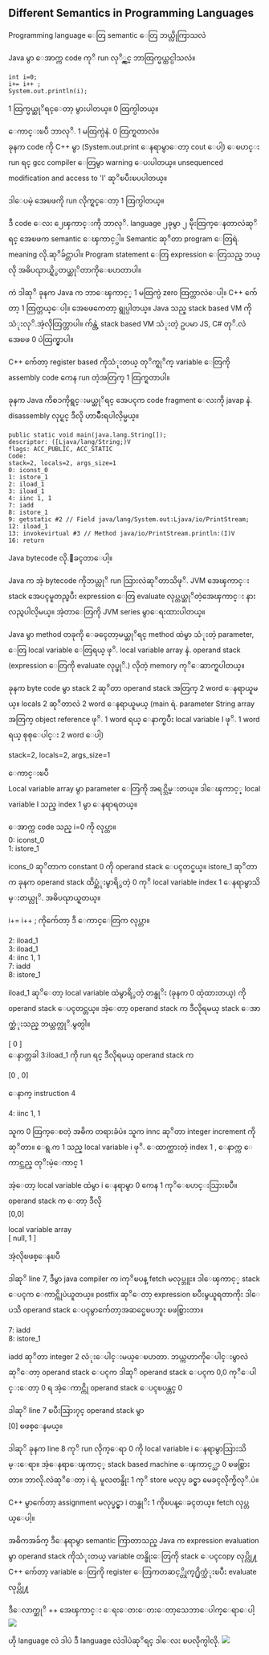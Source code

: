 ## Different Semantics in Programming Languages

Programming language ေတြ semantic ေတြ ဘယ္လိုကြာသလဲ

Java မွာ ေအာက္က code ကုိ run လုိ္က္ရင္ ဘာထြက္မယ္ထင္ပါသလဲ။

    int i=0;  
    i+= i++ ;  
    System.out.println(i);

1 ထြက္မယ္ဆုိရင္ေတာ့ မွားပါတယ္။ 0 ထြက္ပါတယ္။

ေကာင္းၿပီ ဘာလုိ. 1 မထြက္ပဲနဲ. 0 ထြက္ရတာလဲ။  
ခုနက code ကို C++ မွာ (System.out.print ေနရာမွာေတာ့ cout ေပါ့) ေၿပာင္း run ရင္ gcc compiler ေတြမွာ warning ေပးပါတယ္။ unsequenced modification and access to 'I' ဆုိၿပီးၿပပါတယ္။

ဒါေပမဲ့ အေၿဖကို run လိုက္ရင္ေတာ့ 1 ထြက္ပါတယ္။

ဒီ code ေလး ၂ေၾကာင္းကို ဘာလုိ. language ၂ခုမွာ ၂ မ်ိုးထြက္ေနတာလဲဆုိရင္ အေၿဖက semantic ေၾကာင့္ပါ။ Semantic ဆုိတာ program ေတြရဲ. meaning လို.ဆုိခ်င္တာပါ။ Program statement ေတြ expression ေတြသည္ ဘယ္လို အဓိပၺာယ္ရိွတယ္ဆုိတာကိုေၿပာတာပါ။

ကဲ ဒါဆုိ ခုနက Java က ဘာေၾကာင့္ 1 မထြက္ပဲ zero ထြက္တာလဲေပါ့။ C++ က်ေတာ့ 1 ထြက္တယ္ေပါ့။ အေၿဖကေတာ့ ရွုပ္ပါတယ္။ Java သည္ stack based VM ကိုသံုးလုိ.အဲ့လိုထြက္တာပါ။ က်န္တဲ့ stack based VM သံုးတဲ့ ဥပမာ JS, C# တုိ.လဲ အေၿဖ 0 ပဲထြက္မွာပါ။

C++ က်ေတာ့ register based ကိုသံုးတယ္ တုိက္ရုိက္ variable ေတြကို assembly code ကေန run တဲ့အတြက္ 1 ထြက္ရတာပါ။

ခုနက Java ကိစၥကိုရွင္းမယ္ဆုိရင္ အေပၚက code fragment ေလးကို javap နဲ. disassembly လုပ္ရင္ ဒီလို ဟာမ်ိဳးရပါလိ့မ္မယ္။

    public static void main(java.lang.String[]);  
    descriptor: ([Ljava/lang/String;)V  
    flags: ACC_PUBLIC, ACC_STATIC  
    Code:  
    stack=2, locals=2, args_size=1  
    0: iconst_0  
    1: istore_1  
    2: iload_1  
    3: iload_1  
    4: iinc 1, 1  
    7: iadd  
    8: istore_1  
    9: getstatic #2 // Field java/lang/System.out:Ljava/io/PrintStream;  
    12: iload_1  
    13: invokevirtual #3 // Method java/io/PrintStream.println:(I)V  
    16: return

Java bytecode လို.ေခၚတာေပါ့။

Java က အဲ့ bytecode ကိုဘယ္လုိ run သြားလဲဆုိတာသိဖုိ. JVM အေၾကာင္း stack အေပၚမူတည္ၿပီး expression ေတြ evaluate လုပ္တယ္ဆုိတဲ့အေၾကာင္း နားလည္ရပါလိ့မယ္။ အဲ့တာေတြကို JVM series မွာေရးထားပါတယ္။

Java မွာ method တခုကို ေခၚေတာ့မယ္ဆုိရင္ method ထဲမွာ သံုးတဲ့ parameter, ေတြ local variable ေတြရယ္ ဖုိ. local variable array နဲ. operand stack (expression ေတြကို evaluate လုပ္ဖုိ.) လိုတဲ့ memory ကုိေဆာက္ရပါတယ္။

ခုနက byte code မွာ stack 2 ဆုိတာ operand stack အတြက္ 2 word ေနရာယူမယ္။ locals 2 ဆုိတာလဲ 2 word ေနရာယူမယ္ (main ရဲ. parameter String array အတြက္ object reference ဖုိ. 1 word ရယ္ ေနာက္ၿပီး local variable I ဖုိ. 1 word ရယ္ စုစုေပါင္း 2 word ေပါ့)

stack=2, locals=2, args_size=1

ေကာင္းၿပီ  
Local variable array မွာ parameter ေတြကို အရင္သိမ္းတယ္။ ဒါေၾကာင့္ local variable I သည္ index 1 မွာ ေနရာရတယ္။

ေအာက္က code သည္ i=0 ကို လုပ္တာ။  
0: iconst_0  
1: istore_1

icons_0 ဆုိတာက constant 0 ကို operand stack ေပၚတင္မယ္။ istore_1 ဆုိတာက ခုနက operand stack ထိပ္ဆံုးမွာရိွတဲ့ 0 ကုိ local variable index 1 ေနရာမွာသိမ္းတယ္လုိ. အဓိပၺာယ္ရတယ္။

i+= i++ ; ကိုက်ေတာ့ ဒီ ေကာင္ေတြက လုပ္တာ။

2: iload_1  
3: iload_1  
4: iinc 1, 1  
7: iadd  
8: istore_1

iload_1 ဆုိေတာ့ local variable ထဲမွာရိွတဲ့ တန္ဖုိး (ခုနက 0 ထဲ့ထားတယ္) ကို operand stack ေပၚတင္တယ္။ အဲ့ေတာ့ operand stack က ဒီလိုရမယ္ stack ေအာက္ဆံုးသည္ ဘယ္ဘက္လုိ.မွတ္ပါ။

[ 0 ]  
ေနာက္တခါ 3:iload_1 ကို run ရင္ ဒီလိုရမယ္ operand stack က

[0 , 0]

ေနာက္ instruction 4

4: iinc 1, 1

သူက 0 ထြက္ေစတဲ့ အဓိက တရားခံပဲ။ သူက innc ဆုိတာ integer increment ကိုဆုိတာ။ ေရွ.က 1 သည္ local variable i ဖုိ. ေထာက္ထားတဲ့ index 1 , ေနာက္က ေကာင္သည္ တုိးမဲ့ေကာင္ 1

အဲ့ေတာ့ local variable ထဲမွာ i ေနရာမွာ 0 ကေန 1 ကုိေၿပာင္းသြားၿပီ။  
operand stack က ေတာ့ ဒီလို  
[0,0]

local variable array  
[ null, 1 ]

အဲ့လိုၿဖစ္ေနၿပီ

ဒါဆုိ line 7, ဒီမွာ java compiler က iကုိၿပန္ fetch မလုပ္ဘူး။ ဒါေၾကာင့္ stack ေပၚက ေကာင္ကိုပဲယူတယ္။ postfix ဆုိေတာ့ expression ၿပီးမွယူရတာကိုး ဒါေပသိ operand stack ေပၚမွာက်ေတာ့အဆင္မေၿပဘူး ၿဖစ္သြားတာ။

7: iadd  
8: istore_1

iadd ဆုိတာ integer 2 လံုးေပါင္းမယ္ေၿပာတာ. ဘယ္ကဟာကိုေပါင္းမွာလဲဆုိေတာ့ operand stack ေပၚက ဒါဆုိ operand stack ေပၚက 0,0 ကုိေပါင္းေတာ့ 0 ရ အဲ့ေကာင္ကို operand stack ေပၚၿပန္တင္ 0

ဒါဆုိ line 7 ၿပီးသြား၇င္ operand stack မွာ  
[0] ၿဖစ္ေနမယ္။

ဒါဆုိ ခုနက line 8 ကုိ run လိုက္ေရာ 0 ကို local variable i ေနရာမွာသြားသိမ္းေရာ။ အဲ့ေနရာေၾကာင့္ stack based machine ေၾကာင့္သာ 0 ၿဖစ္သြားတာ။ ဘာလို.လဲဆုိေတာ့ i ရဲ. မူလတန္ဖိုး 1 ကုိ store မလုပ္ ခင္မွာ မေခၚလိုက္မိလုိ.ပဲ။

C++ မွာက်ေတာ့ assignment မလုပ္ခင္မွာ i တန္ဖုိး 1 ကိုၿပန္ေခၚတယ္။ fetch လုပ္တယ္ေပါ့။

အဓိကအခ်က္ ဒီေနရာမွာ semantic ကြာတာသည္ Java က expression evaluation မွာ operand stack ကိုသံုးတယ္ variable တန္ဖိုးေတြကို stack ေပၚcopy လုပ္လို႔ C++ က်ေတာ့ variable ေတြကို register ေတြကတဆင့္တိုက္႐ိုက္သံုးၿပီး evaluate လုပ္လို႔

ဒီေလာက္ဆုိ ++ အေၾကာင္း ေရးေတးေတးေတာ့သေဘာေပါက္ေရာေပါ့ ![](https://static.xx.fbcdn.net/images/emoji.php/v9/eb4/1/16/FACE_WITH_COLON_THREE.png)

ဟို language လဲ ဒါပဲ ဒီ language လဲဒါပဲဆုိရင္ ဒါေလး ၿပလိုက္ပါလို. ![](https://static.xx.fbcdn.net/images/emoji.php/v9/f9f/1/16/1f61b.png)
